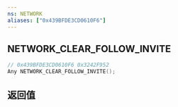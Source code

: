 ```yaml
---
ns: NETWORK
aliases: ["0x439BFDE3CD0610F6"]
---
```

## NETWORK_CLEAR_FOLLOW_INVITE

```c
// 0x439BFDE3CD0610F6 0x3242F952
Any NETWORK_CLEAR_FOLLOW_INVITE();
```


## 返回值
